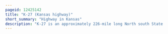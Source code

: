 ```yaml
---
pageid: 12425142
title: "K-27 (Kansas highway)"
short_summary: "Highway in Kansas"
description: "K-27 is an approximately 226-mile long North south State Highway paralleling the western Border of Kansas with Colorado. It is the westernmost north–south state highway in the state. It begins at U. S. Route 56 in Elkhart near the Oklahoma State Line Travels through the seven Counties bordering Colorado until reaching its northern terminus North of St Louis. Francis, where it ends at the Nebraska State Line. Along the Way it intersects several major Highways including us-160 in johnson City us-50 and us-400 in Syracuse us-40 in sharon Springs interstate 70 and us-24 in Goodland and us-36 in Wheeler. The Section of us-40 North to Nebraska is designated as the scenic Byway of Land and Sky. K-27 Uses two Time Zones during its Trip through Kansas the only Highway in the State to do so."
---
```

